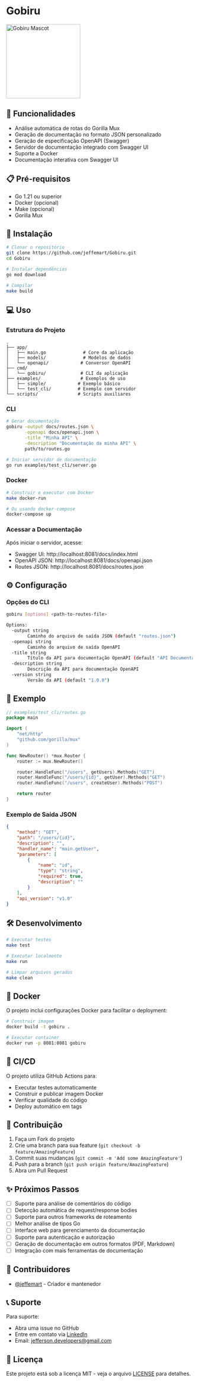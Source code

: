 # Gobiru 

<div align="left">
       <img src="https://res.cloudinary.com/dx70wyorg/image/upload/v1736953035/photo_2025-01-15_11-40-32_esheqe.jpg" width="200" alt="Gobiru Mascot">
</div>

## 🚀 Funcionalidades

- Análise automática de rotas do Gorilla Mux
- Geração de documentação no formato JSON personalizado
- Geração de especificação OpenAPI (Swagger)
- Servidor de documentação integrado com Swagger UI
- Suporte a Docker
- Documentação interativa com Swagger UI

## 📋 Pré-requisitos

- Go 1.21 ou superior
- Docker (opcional)
- Make (opcional)
- Gorilla Mux

## 🔧 Instalação

```bash
# Clonar o repositório
git clone https://github.com/jeffemart/Gobiru.git
cd Gobiru

# Instalar dependências
go mod download

# Compilar
make build
```

## 💻 Uso

### Estrutura do Projeto
```
.
├── app/
│   ├── main.go              # Core da aplicação
│   ├── models/              # Modelos de dados
│   └── openapi/            # Conversor OpenAPI
├── cmd/
│   └── gobiru/             # CLI da aplicação
├── examples/               # Exemplos de uso
│   ├── simple/            # Exemplo básico
│   └── test_cli/          # Exemplo com servidor
└── scripts/               # Scripts auxiliares
```

### CLI

```bash
# Gerar documentação
gobiru -output docs/routes.json \
       -openapi docs/openapi.json \
       -title "Minha API" \
       -description "Documentação da minha API" \
       path/to/routes.go

# Iniciar servidor de documentação
go run examples/test_cli/server.go
```

### Docker

```bash
# Construir e executar com Docker
make docker-run

# Ou usando docker-compose
docker-compose up
```

### Acessar a Documentação

Após iniciar o servidor, acesse:
- Swagger UI: http://localhost:8081/docs/index.html
- OpenAPI JSON: http://localhost:8081/docs/openapi.json
- Routes JSON: http://localhost:8081/docs/routes.json

## ⚙️ Configuração

### Opções do CLI

```bash
gobiru [options] <path-to-routes-file>

Options:
  -output string
        Caminho do arquivo de saída JSON (default "routes.json")
  -openapi string
        Caminho do arquivo de saída OpenAPI
  -title string
        Título da API para documentação OpenAPI (default "API Documentation")
  -description string
        Descrição da API para documentação OpenAPI
  -version string
        Versão da API (default "1.0.0")
```

## 🌟 Exemplo

```go
// examples/test_cli/routes.go
package main

import (
    "net/http"
    "github.com/gorilla/mux"
)

func NewRouter() *mux.Router {
    router := mux.NewRouter()

    router.HandleFunc("/users", getUsers).Methods("GET")
    router.HandleFunc("/users/{id}", getUser).Methods("GET")
    router.HandleFunc("/users", createUser).Methods("POST")

    return router
}
```

### Exemplo de Saída JSON
```json
{
    "method": "GET",
    "path": "/users/{id}",
    "description": "",
    "handler_name": "main.getUser",
    "parameters": [
        {
            "name": "id",
            "type": "string",
            "required": true,
            "description": ""
        }
    ],
    "api_version": "v1.0"
}
```

## 🛠️ Desenvolvimento

```bash
# Executar testes
make test

# Executar localmente
make run

# Limpar arquivos gerados
make clean
```

## 🐳 Docker

O projeto inclui configurações Docker para facilitar o deployment:

```bash
# Construir imagem
docker build -t gobiru .

# Executar container
docker run -p 8081:8081 gobiru
```

## 🔄 CI/CD

O projeto utiliza GitHub Actions para:
- Executar testes automaticamente
- Construir e publicar imagem Docker
- Verificar qualidade do código
- Deploy automático em tags

## 👥 Contribuição

1. Faça um Fork do projeto
2. Crie uma branch para sua feature (`git checkout -b feature/AmazingFeature`)
3. Commit suas mudanças (`git commit -m 'Add some AmazingFeature'`)
4. Push para a branch (`git push origin feature/AmazingFeature`)
5. Abra um Pull Request

## ✨ Próximos Passos

- [ ] Suporte para análise de comentários do código
- [ ] Detecção automática de request/response bodies
- [ ] Suporte para outros frameworks de roteamento
- [ ] Melhor análise de tipos Go
- [ ] Interface web para gerenciamento da documentação
- [ ] Suporte para autenticação e autorização
- [ ] Geração de documentação em outros formatos (PDF, Markdown)
- [ ] Integração com mais ferramentas de documentação

## 🤝 Contribuidores

- [@jeffemart](https://github.com/jeffemart) - Criador e mantenedor

## 📞 Suporte

Para suporte:
- Abra uma issue no GitHub
- Entre em contato via [LinkedIn](https://www.linkedin.com/in/jefferson-martins-dev/)
- Email: jefferson.developers@gmail.com

## 📄 Licença

Este projeto está sob a licença MIT - veja o arquivo [LICENSE](LICENSE) para detalhes.
```
